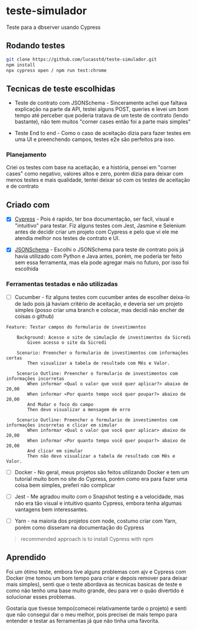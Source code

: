 # teste-simulador
Teste para a dbserver usando Cypress

## Rodando testes
```bash
git clone https://github.com/lucasstd/teste-simulador.git
npm install
npx cypress open / npm run test:chrome
```

## Tecnicas de teste escolhidas
* Teste de contrato com JSONSchema - Sinceramente achei que faltava explicação na parte da API, testei alguns POST, queries e levei um bom tempo até perceber que poderia tratava de um teste de contrato (lendo bastante), não tem muitos "corner cases então foi a parte mais simples"

* Teste End to end - Como o caso de aceitação dizia para fazer testes em uma UI e preenchendo campos, testes e2e são perfeitos pra isso.

### Planejamento
Criei os testes com base na aceitação, e a história, pensei em "corner cases" como negativo, valores altos e zero, porém dizia para deixar com menos testes e mais qualidade, tentei deixar só com os testes de aceitação e de contrato

## Criado com
- [x] [Cypress](https://www.cypress.io/) - Pois é rapido, ter boa documentação, ser facil, visual e "intuitivo" para testar.
    Fiz alguns testes com Jest, Jasmine e Selenium antes de decidir criar um projeto com Cypress e pelo que vi ele me atendia melhor nos testes de contrato e UI.

- [x] [JSONSchema](https://json-schema.org/implementations.html) - Escolhi o JSONSchema para teste de contrato pois já havia utilizado com Python e Java antes, porém, me poderia ter feito sem essa ferramenta, mas ela pode agregar mais no futuro, por isso foi escolhida

### Ferramentas testadas e não utilizadas
- [ ] Cucumber - fiz alguns testes com cucumber antes de escolher deixa-lo de lado pois já haviam critério de aceitação, e deveria ser um projeto simples (posso criar uma branch e colocar, mas decidi não encher de coisas o github)
``` 
Feature: Testar campos do formulario de investimentos

    Background: Acesso o site de simulação de investimentos da Sicredi
        Given acesso o site da Sicredi

    Scenario: Preencher o formulario de investimentos com informações certas
        Then visualizar a tabela de resultado com Mês e Valor. 

    Scenario Outline: Preencher o formulario de investimentos com informações incorretas
        When informar <Qual o valor que você quer aplicar?> abaixo de 20,00
        When informar <Por quanto tempo você quer poupar?> abaixo de 20,00
        And Mudar o foco do campo
        Then devo visualizar a mensagem de erro

    Scenario Outline: Preencher o formulario de investimentos com informações incorretas e clicar em simular
        When informar <Qual o valor que você quer aplicar> abaixo de 20,00
        When informar <Por quanto tempo você quer poupar?> abaixo de 20,00
        And clicar em simular
        Then não devo visualizar a tabela de resultado com Mês e Valor.
```

- [ ] Docker - No geral, meus projetos são feitos utilizando Docker e tem um tutorial muito bom no site do Cypress, porém como era para fazer uma coisa bem simples, preferi não complicar

- [ ] Jest - Me agradou muito com o Snapshot testing e a velocidade, mas não era tão visual e intuitivo quanto Cypress, embora tenha algumas vantagens bem interessantes.

- [ ] Yarn - na maioria dos projetos com node, costumo criar com Yarn, porém como disseram na documentação do Cypress
> recommended approach is to install Cypress with npm

## Aprendido
Foi um ótimo teste, embora tive alguns problemas com ajv e Cypress com Docker (me tomou um bom tempo para criar e depois remover para deixar mais simples), senti que o teste abordava as tecnicas basicas de teste e como não tenho uma base muito grande, deu para ver o quão divertido é solucionar esses problemas.

Gostaria que tivesse tempo(comecei relativamente tarde o projeto) e senti que não consegui dar o meu melhor, pois precisei de mais tempo para entender e testar as ferramentas já que não tinha uma favorita.
